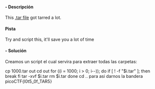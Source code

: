 #### - **Descripción** 
This [.tar file](https://jupiter.challenges.picoctf.org/static/52084b5ad360b25f9af83933114324e0/1000.tar) got tarred a lot.

#### Pista 
Try and script this, it'll save you a lot of time
#### - **Solución** 
Creamos un script el cual servira para extraer todas las carpetas:
  
cp 1000.tar out
cd out
for ((i = 1000; i > 0; i--)); do
    if [ ! -f "$i.tar" ]; then
        break
    fi
    tar -xvf $i.tar
    rm $i.tar
done
cd ..
para asi darnos la bandera
picoCTF{l0t5_0f_TAR5}
